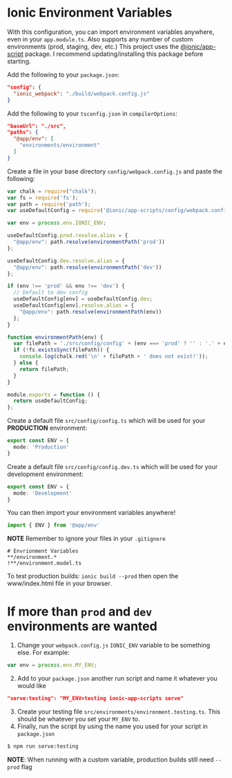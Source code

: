 # Ionic Environment Variables

With this configuration, you can import environment variables anywhere, even in your `app.module.ts`.
Also supports any number of custom environments (prod, staging, dev, etc.)
This project uses the [@ionic/app-script](https://github.com/ionic-team/ionic-app-scripts) package. I recommend updating/installing this package before starting.

Add the following to your `package.json`:
```json
"config": {
  "ionic_webpack": "./build/webpack.config.js"
}
```

Add the following to your `tsconfig.json` in `compilerOptions`:
```json
"baseUrl": "./src",
"paths": {
  "@app/env": [
    "environments/environment"
  ]
}
```

Create a file in your base directory `config/webpack.config.js` and paste the following:
```javascript
var chalk = require("chalk");
var fs = require('fs');
var path = require('path');
var useDefaultConfig = require('@ionic/app-scripts/config/webpack.config.js');

var env = process.env.IONIC_ENV;

useDefaultConfig.prod.resolve.alias = {
  "@app/env": path.resolve(environmentPath('prod'))
};

useDefaultConfig.dev.resolve.alias = {
  "@app/env": path.resolve(environmentPath('dev'))
};

if (env !== 'prod' && env !== 'dev') {
  // Default to dev config
  useDefaultConfig[env] = useDefaultConfig.dev;
  useDefaultConfig[env].resolve.alias = {
    "@app/env": path.resolve(environmentPath(env))
  };
}

function environmentPath(env) {
  var filePath = './src/config/config' + (env === 'prod' ? '' : '.' + env) + '.ts';
  if (!fs.existsSync(filePath)) {
    console.log(chalk.red('\n' + filePath + ' does not exist!'));
  } else {
    return filePath;
  }
}

module.exports = function () {
  return useDefaultConfig;
};
```

Create a default file `src/config/config.ts` which will be used for your **PRODUCTION** environment:
```typescript
export const ENV = {
  mode: 'Production'
}
```

Create a default file `src/config/config.dev.ts` which will be used for your development environment:
```typescript
export const ENV = {
  mode: 'Development'
}
```

You can then import your environment variables anywhere!
```typescript
import { ENV } from '@app/env'
```

**NOTE** Remember to ignore your files in your `.gitignore`
```
# Envrionment Variables
**/environment.*
!**/environment.model.ts
```

To test production builds: `ionic build --prod` then open the www/index.html file in your browser.
# If more than `prod` and `dev` environments are wanted

1. Change your `webpack.config.js` `IONIC_ENV` variable to be something else. For example:
```javascript
var env = process.env.MY_ENV;
```
2. Add to your `package.json` another run script and name it whatever you would like
```json
"serve:testing": "MY_ENV=testing ionic-app-scripts serve"
```
3. Create your testing file `src/environments/environment.testing.ts`. This should be whatever you set your `MY_ENV` to.
4. Finally, run the script by using the name you used for your script in `package.json`
```bash
$ npm run serve:testing
```

**NOTE**: When running with a custom variable, production builds still need `--prod` flag
